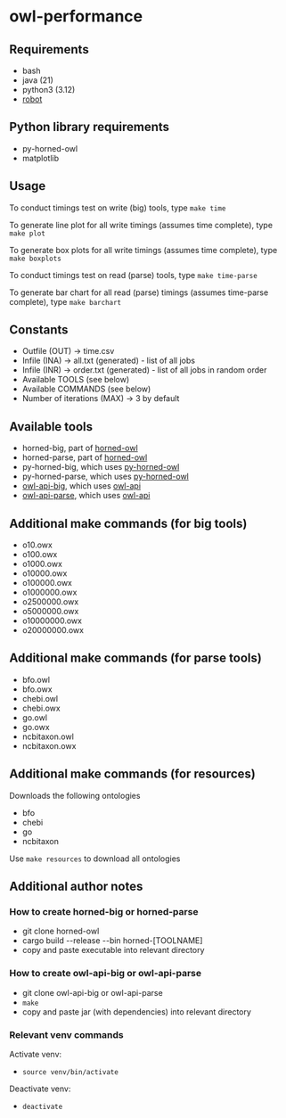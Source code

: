 # owl-performance

## Requirements

* bash
* java (21)
* python3 (3.12)
* [robot](http://robot.obolibrary.org/)

## Python library requirements

* py-horned-owl
* matplotlib

## Usage

To conduct timings test on write (big) tools, type `make time`

To generate line plot for all write timings (assumes time complete), type `make plot`

To generate box plots for all write timings (assumes time complete), type `make boxplots`

To conduct timings test on read (parse) tools, type `make time-parse`

To generate bar chart for all read (parse) timings (assumes time-parse complete), type `make barchart`

## Constants

* Outfile (OUT) -> time.csv
* Infile (INA) -> all.txt (generated) - list of all jobs
* Infile (INR) -> order.txt (generated) - list of all jobs in random order
* Available TOOLS (see below)
* Available COMMANDS (see below)
* Number of iterations (MAX) -> 3 by default

## Available tools

* horned-big, part of [horned-owl](https://github.com/phillord/horned-owl)
* horned-parse, part of [horned-owl](https://github.com/phillord/horned-owl)
* py-horned-big, which uses [py-horned-owl](https://github.com/ontology-tools/py-horned-owl)
* py-horned-parse, which uses [py-horned-owl](https://github.com/ontology-tools/py-horned-owl)
* [owl-api-big](https://github.com/jaydchan/owl-api-big), which uses [owl-api](https://github.com/owlcs/owlapi)
* [owl-api-parse](https://github.com/jaydchan/owl-api-parse), which uses [owl-api](https://github.com/owlcs/owlapi)

## Additional make commands (for big tools)

* o10.owx
* o100.owx
* o1000.owx
* o10000.owx
* o100000.owx
* o1000000.owx
* o2500000.owx
* o5000000.owx
* o10000000.owx
* o20000000.owx

## Additional make commands (for parse tools)

* bfo.owl
* bfo.owx
* chebi.owl
* chebi.owx
* go.owl
* go.owx
* ncbitaxon.owl
* ncbitaxon.owx

## Additional make commands (for resources)

Downloads the following ontologies

* bfo
* chebi
* go
* ncbitaxon

Use `make resources` to download all ontologies

## Additional author notes

### How to create horned-big or horned-parse

- git clone horned-owl
- cargo build --release --bin horned-[TOOLNAME]
- copy and paste executable into relevant directory

### How to create owl-api-big or owl-api-parse

- git clone owl-api-big or owl-api-parse
- `make`
- copy and paste jar (with dependencies) into relevant directory

### Relevant venv commands

Activate venv:
- `source venv/bin/activate`

Deactivate venv:
- `deactivate`

